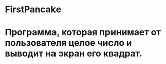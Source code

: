 # FirstPancake
# Программа, которая принимает от пользователя целое число и выводит на экран его квадрат.
